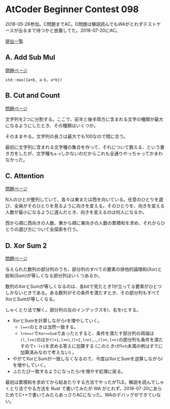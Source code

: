 # AtCoder Beginner Contest 098

2018-05-26参加。C問題までAC。D問題は解説読んでもWAがとれずテストケースが出るまで待つかと放置してた。2018-07-20にAC。

[提出一覧](https://beta.atcoder.jp/contests/abc098/submissions/me)

## A. Add Sub Mul

[問題ページ](https://beta.atcoder.jp/contests/abc098/tasks/abc098_a)

```
std::max({a+b, a-b, a*b})
```

## B. Cut and Count

[問題ページ](https://beta.atcoder.jp/contests/abc098/tasks/abc098_b)

文字列を2つに分割する。ここで、前半と後半両方に含まれる文字の種類が最大になるようにしたとき、その種類はいくつか。

そのままやる。文字列の長さは最大でも100なので間に合う。

最初に文字列に含まれる文字種の集合を作って、それについて数える、という書き方をしたが、文字種も`a-z`しかないのだからこれも全通りやっちゃってかまわなかった。

## C. Attention

[問題ページ](https://beta.atcoder.jp/contests/abc098/tasks/arc098_a)

N人のひとが整列していて、各々は東または西を向いている。任意のひとりを選び、全員がそのひとりを見るように向きを変える。そのひとりを、向きを変える人数が最小になるように選んだとき、向きを変えるのは何人になるか。

西から順に西向きの人数、東から順に東向きの人数の累積和を求め、それからひとりの選び方について全探索を行う。

## D. Xor Sum 2

[問題ページ](https://beta.atcoder.jp/contests/abc098/tasks/arc098_b)

与えられた数列の部分列のうち、部分列のすべての要素の排他的論理和(Xor)と総和(Sum)が等しくなる部分列はいくつあるか。

数列のXorとSumが等しくなるのは、各bitで見たとき1が立ってる要素がひとつしかないときである。ある数列がその条件を満たすとき、その部分列もすべてXorとSumが等しくなる。

しゃくとり法で解く。部分列の左のインデックスをl、右をrとする。

- XorとSumを計算しながらrを増やしていく。
  - `l==r`のときは当然一致する。
  - `l+n==r`で`Xor==Sum`であったとすると、条件を満たす部分列の両端は`(l,l+n)`のほか`(l+1,l+n)`,`(l+2,l+n)`,...,`(l+n,l+n)`の部分列も条件を満たすので`r-l+1`を求める答えに加算する (このときrがl+n未満の例はすでに加算済みなので考えない) 。
- やがてXorとSumが一致しなくなるので、今度はXorとSumを逆算しながらlを増やしていく。
- ふたたび一致するようになったらrを増やす処理に戻る。

最初は累積和を求めてから総あたりする方法でやったがTLE。解説を読んでしゃくとり法でやる方法を Rust で書いてみたが WA がとれず。2018-07-20にあらためてC++で書いてみたらあっさりACになった。WAのデバッグができていない。
